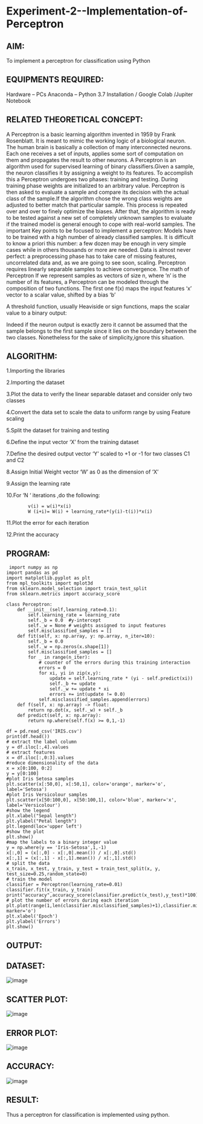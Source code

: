 # Experiment-2--Implementation-of-Perceptron
## AIM:
To implement a perceptron for classification using Python

## EQUIPMENTS REQUIRED:
Hardware – PCs
Anaconda – Python 3.7 Installation / Google Colab /Jupiter Notebook

## RELATED THEORETICAL CONCEPT:
A Perceptron is a basic learning algorithm invented in 1959 by Frank Rosenblatt. It is meant to mimic the working logic of a biological neuron. The human brain is basically a collection of many interconnected neurons. Each one receives a set of inputs, applies some sort of computation on them and propagates the result to other neurons.
A Perceptron is an algorithm used for supervised learning of binary classifiers.Given a sample, the neuron classifies it by assigning a weight to its features. To accomplish this a Perceptron undergoes two phases: training and testing. During training phase weights are initialized to an arbitrary value. Perceptron is then asked to evaluate a sample and compare its decision with the actual class of the sample.If the algorithm chose the wrong class weights are adjusted to better match that particular sample. This process is repeated over and over to finely optimize the biases. After that, the algorithm is ready to be tested against a new set of completely unknown samples to evaluate if the trained model is general enough to cope with real-world samples.
The important Key points to be focused to implement a perceptron:
Models have to be trained with a high number of already classified samples. It is difficult to know a priori this number: a few dozen may be enough in very simple cases while in others thousands or more are needed.
Data is almost never perfect: a preprocessing phase has to take care of missing features, uncorrelated data and, as we are going to see soon, scaling.
Perceptron requires linearly separable samples to achieve convergence.
The math of Perceptron
If we represent samples as vectors of size n, where ‘n’ is the number of its features, a Perceptron can be modeled through the composition of two functions. The first one 
f(x) maps the input features  ‘x’  vector to a scalar value, shifted by a bias ‘b’

A threshold function, usually Heaviside or sign functions, maps the scalar value to a binary output:

Indeed if the neuron output is exactly zero it cannot be assumed that the sample belongs to the first sample since it lies on the boundary between the two classes. Nonetheless for the sake of simplicity,ignore this situation.

## ALGORITHM:
1.Importing the libraries

2.Importing the dataset

3.Plot the data to verify the linear separable dataset and consider only two classes

4.Convert the data set to scale the data to uniform range by using Feature scaling

5.Split the dataset for training and testing

6.Define the input vector ‘X’ from the training dataset

7.Define the desired output vector ‘Y’ scaled to +1 or -1 for two classes C1 and C2

8.Assign Initial Weight vector ‘W’ as 0 as the dimension of ‘X’

9.Assign the learning rate

10.For ‘N ‘ iterations ,do the following:
```
        v(i) = w(i)*x(i)
        W (i+i)= W(i) + learning_rate*(y(i)-t(i))*x(i)
```
11.Plot the error for each iteration 

12.Print the accuracy

## PROGRAM:
```
 import numpy as np
import pandas as pd
import matplotlib.pyplot as plt
from mpl_toolkits import mplot3d
from sklearn.model_selection import train_test_split
from sklearn.metrics import accuracy_score

class Perceptron:
    def __init__(self,learning_rate=0.1):
        self.learning_rate = learning_rate
        self._b = 0.0  #y-intercept
        self._w = None # weights assigned to input features
        self.misclassified_samples = []
    def fit(self, x: np.array, y: np.array, n_iter=10):
        self._b = 0.0
        self._w = np.zeros(x.shape[1])
        self.misclassified_samples = []
        for _ in range(n_iter):
            # counter of the errors during this training interaction
            errors = 0
            for xi, yi in zip(x,y):
                update = self.learning_rate * (yi - self.predict(xi))
                self._b += update
                self._w += update * xi
                errors += int(update != 0.0)
            self.misclassified_samples.append(errors)
    def f(self, x: np.array) -> float:
        return np.dot(x, self._w) + self._b
    def predict(self, x: np.array):
        return np.where(self.f(x) >= 0,1,-1)

df = pd.read_csv('IRIS.csv')
print(df.head())
# extract the label column
y = df.iloc[:,4].values
# extract features
x = df.iloc[:,0:3].values
#reduce dimensionality of the data
x = x[0:100, 0:2]
y = y[0:100]
#plot Iris Setosa samples
plt.scatter(x[:50,0], x[:50,1], color='orange', marker='o', label='Setosa')
#plot Iris Versicolour samples
plt.scatter(x[50:100,0], x[50:100,1], color='blue', marker='x', label='Versicolour')
#show the legend
plt.xlabel("Sepal length")
plt.ylabel("Petal length")
plt.legend(loc='upper left')
#show the plot
plt.show()
#map the labels to a binary integer value
y = np.where(y == 'Iris-Setosa',1,-1)
x[:,0] = (x[:,0] - x[:,0].mean()) / x[:,0].std()
x[:,1] = (x[:,1] - x[:,1].mean()) / x[:,1].std()
# split the data
x_train, x_test, y_train, y_test = train_test_split(x, y, test_size=0.25,random_state=0)
# train the model
classifier = Perceptron(learning_rate=0.01)
classifier.fit(x_train, y_train)
print("accuracy",accuracy_score(classifier.predict(x_test),y_test)*100)
# plot the number of errors during each iteration
plt.plot(range(1,len(classifier.misclassified_samples)+1),classifier.misclassified_samples, marker='o')
plt.xlabel('Epoch')
plt.ylabel('Errors')
plt.show()
```
## OUTPUT:
## DATASET:
![image](https://github.com/Brindha77/Experiment-2--Implementation-of-Perceptron/assets/118889143/6f1ceb4e-9e34-46c2-99e7-e9bddb05de67)
## SCATTER PLOT:
![image](https://github.com/Brindha77/Experiment-2--Implementation-of-Perceptron/assets/118889143/3d8239e4-6ae0-41ed-9672-2e5dcc87cc33)
## ERROR PLOT:
![image](https://github.com/Brindha77/Experiment-2--Implementation-of-Perceptron/assets/118889143/2d158f8b-0589-45f8-ad39-85f723b35e07)
## ACCURACY:
![image](https://github.com/Brindha77/Experiment-2--Implementation-of-Perceptron/assets/118889143/baf7f0d9-9b4e-402b-b89c-62040e32a777)
## RESULT:
Thus a perceptron for classification is implemented using python.


